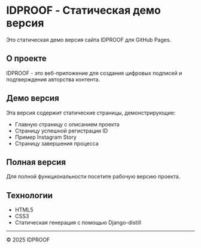 # IDPROOF - Статическая демо версия

Это статическая демо версия сайта IDPROOF для GitHub Pages.

## О проекте

IDPROOF - это веб-приложение для создания цифровых подписей и подтверждения авторства контента.

## Демо версия

Эта версия содержит статические страницы, демонстрирующие:
- Главную страницу с описанием проекта
- Страницу успешной регистрации ID
- Пример Instagram Story
- Страницу завершения процесса

## Полная версия

Для полной функциональности посетите рабочую версию проекта.

## Технологии

- HTML5
- CSS3
- Статическая генерация с помощью Django-distill

---
© 2025 IDPROOF
